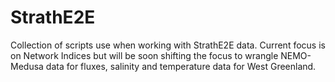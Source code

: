 # StrathE2E
Collection of scripts use when working with StrathE2E data. Current focus is on Network Indices but will be soon shifting the focus to wrangle NEMO-Medusa data for
fluxes, salinity and temperature data for West Greenland.
